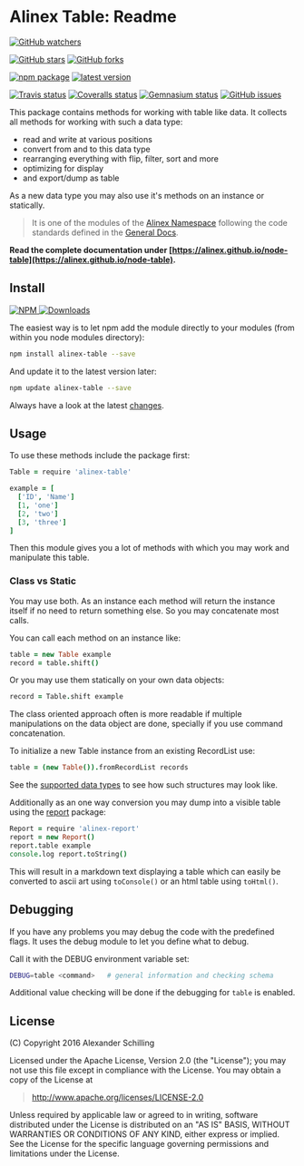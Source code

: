 Alinex Table: Readme
=================================================

[![GitHub watchers](
  https://img.shields.io/github/watchers/alinex/node-table.svg?style=social&label=Watch&maxAge=2592000)](
  https://github.com/alinex/node-table/subscription)
<!-- {.hidden-small} -->
[![GitHub stars](
  https://img.shields.io/github/stars/alinex/node-table.svg?style=social&label=Star&maxAge=2592000)](
  https://github.com/alinex/node-table)
[![GitHub forks](
  https://img.shields.io/github/forks/alinex/node-table.svg?style=social&label=Fork&maxAge=2592000)](
  https://github.com/alinex/node-table)
<!-- {.hidden-small} -->
<!-- {p:.right} -->

[![npm package](
  https://img.shields.io/npm/v/alinex-table.svg?maxAge=2592000&label=latest%20version)](
  https://www.npmjs.com/package/alinex-table)
[![latest version](
  https://img.shields.io/npm/l/alinex-table.svg?maxAge=2592000)](
  #license)
<!-- {.hidden-small} -->
[![Travis status](
  https://img.shields.io/travis/alinex/node-table.svg?maxAge=2592000&label=develop)](
  https://travis-ci.org/alinex/node-table)
[![Coveralls status](
  https://img.shields.io/coveralls/alinex/node-table.svg?maxAge=2592000)](
  https://coveralls.io/r/alinex/node-table?branch=master)
[![Gemnasium status](
  https://img.shields.io/gemnasium/alinex/node-table.svg?maxAge=2592000)](
  https://gemnasium.com/alinex/node-table)
[![GitHub issues](
  https://img.shields.io/github/issues/alinex/node-table.svg?maxAge=2592000)](
  https://github.com/alinex/node-table/issues)
<!-- {.hidden-small} -->


This package contains methods for working with table like data. It collects all
methods for working with such a data type:

- read and write at various positions
- convert from and to this data type
- rearranging everything with flip, filter, sort and more
- optimizing for display
- and export/dump as table

As a new data type you may also use it's methods on an instance or statically.

> It is one of the modules of the [Alinex Namespace](https://alinex.github.io/code.html)
> following the code standards defined in the [General Docs](https://alinex.github.io/develop).

__Read the complete documentation under
[https://alinex.github.io/node-table](https://alinex.github.io/node-table).__
<!-- {p: .hidden} -->


Install
-------------------------------------------------

[![NPM](https://nodei.co/npm/table.png?downloads=true&downloadRank=true&stars=true)
 ![Downloads](https://nodei.co/npm-dl/table.png?months=9&height=3)
](https://www.npmjs.com/package/table)

The easiest way is to let npm add the module directly to your modules
(from within you node modules directory):

``` sh
npm install alinex-table --save
```

And update it to the latest version later:

``` sh
npm update alinex-table --save
```

Always have a look at the latest [changes](Changelog.md).


Usage
-------------------------------------------------

To use these methods include the package first:

``` coffee
Table = require 'alinex-table'

example = [
  ['ID', 'Name']
  [1, 'one']
  [2, 'two']
  [3, 'three']
]
```

Then this module gives you a lot of methods with which you may work and manipulate
this table.

### Class vs Static

You may use both. As an instance each method will return the instance itself if no need
to return something else. So you may concatenate most calls.

You can call each method on an instance like:

``` coffee
table = new Table example
record = table.shift()
```

Or you may use them statically on your own data objects:

``` coffee
record = Table.shift example
```

The class oriented approach often is more readable if multiple manipulations on
the data object are done, specially if you use command concatenation.

To initialize a new Table instance from an existing RecordList use:

``` coffee
table = (new Table()).fromRecordList records
```

See the [supported data types](src/data.md) to see how such structures may look like.

Additionally as an one way conversion you may dump into a visible table using the
[report](http://alinex.github.io/node-report) package:

``` coffee
Report = require 'alinex-report'
report = new Report()
report.table example
console.log report.toString()
```

This will result in a markdown text displaying a table which can easily be
converted to ascii art using `toConsole()` or an html table using `toHtml()`.


Debugging
-------------------------------------------------
If you have any problems you may debug the code with the predefined flags. It uses
the debug module to let you define what to debug.

Call it with the DEBUG environment variable set:

``` bash
DEBUG=table <command>   # general information and checking schema
```

Additional value checking will be done if the debugging for `table` is enabled.


License
-------------------------------------------------

(C) Copyright 2016 Alexander Schilling

Licensed under the Apache License, Version 2.0 (the "License");
you may not use this file except in compliance with the License.
You may obtain a copy of the License at

>  <http://www.apache.org/licenses/LICENSE-2.0>

Unless required by applicable law or agreed to in writing, software
distributed under the License is distributed on an "AS IS" BASIS,
WITHOUT WARRANTIES OR CONDITIONS OF ANY KIND, either express or implied.
See the License for the specific language governing permissions and
limitations under the License.
